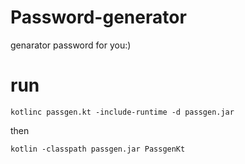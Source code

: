 # Password-generator
genarator password for you:)
# run

```
kotlinc passgen.kt -include-runtime -d passgen.jar
```
then
```
kotlin -classpath passgen.jar PassgenKt
```
